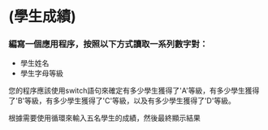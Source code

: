 # (學生成績)

### 編寫一個應用程序，按照以下方式讀取一系列數字對：

* 學生姓名
* 學生字母等級

您的程序應該使用switch語句來確定有多少學生獲得了'A'等級，有多少學生獲得了'B'等級，有多少學生獲得了'C'等級，以及有多少學生獲得了'D'等級。

根據需要使用循環來輸入五名學生的成績，然後最終顯示結果
